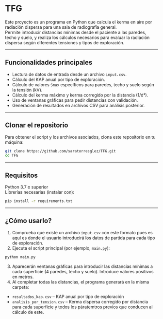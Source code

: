 # TFG



Este proyecto es un programa en Python que calcula el kerma en aire por radiación dispersa para una sala de radiografía general.  
Permite introducir distancias mínimas desde el paciente a las paredes, techo y suelo, y realiza los cálculos necesarios para evaluar la radiación dispersa según diferentes tensiones y tipos de exploración.

---

## Funcionalidades principales

- Lectura de datos de entrada desde un archivo `input.csv`.
- Cálculo del KAP anual por tipo de exploración.
- Cálculo de valores `Smax` específicos para paredes, techo y suelo según la tensión (kV).
- Cálculo del kerma máximo y kerma corregido por la distancia (1/d²).
- Uso de ventanas gráficas para pedir distancias con validación.
- Generación de resultados en archivos CSV para análisis posterior.

---

## Clonar el repositorio

Para obtener el script y los archivos asociados, clona este repositorio en tu máquina:

```bash
git clone https://github.com/saratorresglez/TFG.git
cd TFG
```

---

## Requisitos

Python 3.7 o superior  
Librerías necesarias (instalar con):

```bash
pip install -r requirements.txt
```
---

## ¿Cómo usarlo?

1. Comprueba que existe un archivo `input.csv` con este formato pues es aquí es donde el usuario introducirá los datos de partida para cada tipo de exploración.
2. Ejecuta el script principal (por ejemplo, `main.py`):

```bash
python main.py
```
3. Aparecerán ventanas gráficas para introducir las distancias mínimas a cada superficie (4 paredes, techo y suelo). Introduce valores positivos en metros.
4. Al completar todas las distancias, el programa generará en la misma carpeta:

- `resultados_kap.csv` – KAP anual por tipo de exploración  
- `analisis_por_tension.csv` – Kerma dispersa corregido por distancia para cada superficie y todos los páratemtros previos que conducen al cálculo de este.



